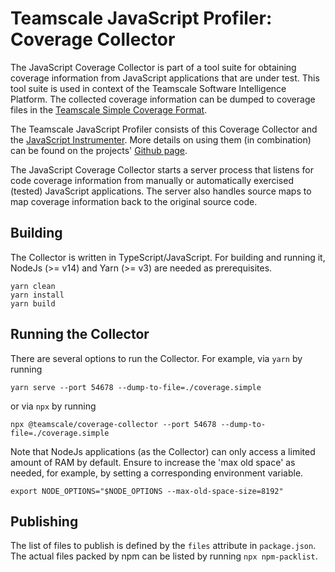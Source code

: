 # Teamscale JavaScript Profiler: Coverage Collector

The JavaScript Coverage Collector is part of a tool suite for obtaining
coverage information from JavaScript applications that are under test.
This tool suite is used in context of the Teamscale Software Intelligence Platform. 
The collected coverage information can be dumped to coverage 
files in the [Teamscale Simple Coverage Format](https://docs.teamscale.com/reference/upload-formats-and-samples/).

The Teamscale JavaScript Profiler consists of this Coverage Collector and the
[JavaScript Instrumenter](https://www.npmjs.com/package/@teamscale/javascript-instrumenter).
More details on using them (in combination) can be found 
on the projects' [Github page](https://github.com/cqse/teamscale-javascript-profiler/).

The JavaScript Coverage Collector starts a server process that listens for 
code coverage information from manually or automatically exercised (tested) 
JavaScript applications. The server also handles source maps to map coverage 
information back to the original source code.

## Building

The Collector is written in TypeScript/JavaScript. For building and running it,
NodeJs (>= v14) and Yarn (>= v3) are needed as prerequisites.

```
yarn clean
yarn install
yarn build
```

## Running the Collector

There are several options to run the Collector. For example, via `yarn` by running

```
yarn serve --port 54678 --dump-to-file=./coverage.simple
```

or via `npx` by running

```
npx @teamscale/coverage-collector --port 54678 --dump-to-file=./coverage.simple
```

Note that NodeJs applications (as the Collector) can only access a limited
amount of RAM by default. Ensure to increase the 'max old space' as needed,
for example, by setting a corresponding environment variable.

```
export NODE_OPTIONS="$NODE_OPTIONS --max-old-space-size=8192"
```

## Publishing

The list of files to publish is defined by the `files` attribute in `package.json`.
The actual files packed by npm can be listed by running `npx npm-packlist`.


